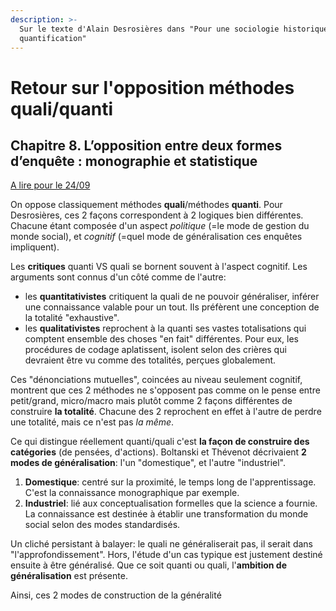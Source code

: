 ```yaml
---
description: >-
  Sur le texte d'Alain Desrosières dans "Pour une sociologie historique de la
  quantification"
---
```


# Retour sur l'opposition méthodes quali/quanti

## Chapitre 8. L’opposition entre deux formes d’enquête : monographie et statistique

[A lire pour le 24/09](https://books.openedition.org/pressesmines/916)

On oppose classiquement méthodes **quali**/méthodes **quanti**. Pour Desrosières, ces 2 façons correspondent à 2 logiques bien différentes. Chacune étant composée d'un aspect _politique_ \(=le mode de gestion du monde social\), et _cognitif_ \(=quel mode de généralisation ces enquêtes impliquent\).

Les **critiques** quanti VS quali se bornent souvent à l'aspect cognitif. Les arguments sont connus d'un côté comme de l'autre:

* les **quantitativistes** critiquent la quali de ne pouvoir généraliser, inférer une connaissance valable pour un tout. Ils préfèrent une conception de la totalité "exhaustive".
* les **qualitativistes** reprochent à la quanti ses vastes totalisations qui comptent ensemble des choses "en fait" différentes. Pour eux, les procédures de codage aplatissent, isolent selon des crières qui devraient être vu comme des totalités, perçues globalement.

Ces "dénonciations mutuelles", coincées au niveau seulement cognitif, montrent que ces 2 méthodes ne s'opposent pas comme on le pense entre petit/grand, micro/macro mais plutôt comme 2 façons différentes de construire **la totalité**. Chacune des 2 reprochent en effet à l'autre de perdre une totalité, mais ce n'est pas _la même_.

Ce qui distingue réellement quanti/quali c'est **la façon de construire des catégories** \(de pensées, d'actions\). Boltanski et Thévenot décrivaient **2 modes de généralisation**: l'un "domestique", et l'autre "industriel".  
1. **Domestique**: centré sur la proximité, le temps long de l'apprentissage. C'est la connaissance monographique par exemple.  
2. **Industriel**: lié aux conceptualisation formelles que la science a fournie. La connaissance est destinée à établir une transformation du monde social selon des modes standardisés.

Un cliché persistant à balayer: le quali ne généraliserait pas, il serait dans "l'approfondissement". Hors, l'étude d'un cas typique est justement destiné ensuite à être généralisé. Que ce soit quanti ou quali, l'**ambition de généralisation** est présente.

Ainsi, ces 2 modes de construction de la généralité

